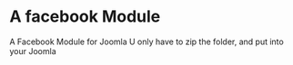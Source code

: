 # A facebook Module
A Facebook Module for Joomla
U only have to zip the folder, and put into your Joomla

